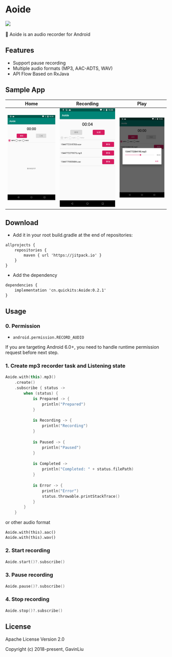 # Aoide

[![](https://jitpack.io/v/cn.quickits/Aoide.svg)](https://jitpack.io/#cn.quickits/Aoide)

🎤 Aoide is an audio recorder for Android

## Features

- Support pause recording
- Multiple audio formats (MP3, AAC-ADTS, WAV)
- API Flow Based on RxJava

## Sample App

|          Home             |             Recording               |               Play             |
| :-------------------------: | :----------------------------------: | :----------------------------------: |
| ![Images](./art/screenshots_1.png) | ![FileSystem](./art/screenshots_2.png) | ![FileSystem](./art/screenshots_3.png) |


## Download

- Add it in your root build.gradle at the end of repositories:

```
allprojects {
    repositories {
        maven { url 'https://jitpack.io' }
    }
}
```

- Add the dependency 

```
dependencies {
    implementation 'cn.quickits:Aoide:0.2.1'
}
```

## Usage

### 0. Permission

- ``android.permission.RECORD_AUDIO``

If you are targeting Android 6.0+, you need to handle runtime permission request before next step.

### 1. Create mp3 recorder task and Listening state

```kotlin
Aoide.with(this).mp3()
    .create()
    .subscribe { status ->
        when (status) {
            is Prepared -> {
                println("Prepared")
            }
            
            is Recording -> {                    
                println("Recording")
            }

            is Paused -> {
                println("Paused")
            }

            is Completed -> 
                println("Completed: " + status.filePath)
            }

            is Error -> {
                println("Error")
                status.throwable.printStackTrace()
            }
        }
    }
```

or other audio format 

```
Aoide.with(this).aac()
Aoide.with(this).wav()
```

### 2. Start recording

```kotlin
Aoide.start()?.subscribe()
```

### 3. Pause recording

```kotlin
Aoide.pause()?.subscribe()
```

### 4. Stop recording

```kotlin
Aoide.stop()?.subscribe()
```

## License

Apache License Version 2.0

Copyright (c) 2018-present, GavinLiu

